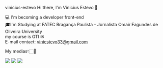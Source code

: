 vinicius-estevo
Hi there, I'm Vinicius Estevo 👋

💻 I'm becoming a developer front-end<br>
🎓I'm Studying at FATEC Bragança Paulista - Jornalista Omair Fagundes de Oliveira University<br>
my course is GTI 
✉ <br>E-mail contact: viniestevo33@gmail.com <br>

My medias👇🏻💖

<div>
<a href="https://www.instagram.com/vini_estevo" target="_blank" ><img src="https://img.shields.io/badge/Instagram-E4405F?style=for-the-badge&logo=instagram&logoColor=white" target="_blank"></a>
<a href="https://www.linkedin.com/in/vinicius-estevo/" target="_blank"><img src="https://img.shields.io/badge/LinkedIn-0077B5?style=for-the-badge&logo=linkedin&logoColor=white" target="_blank"></a>
<a href="mailto:viniestevo33@gmail.com " target="_blank"><img src="https://img.shields.io/badge/Gmail-D14836?style=for-the-badge&logo=gmail&logoColor=white" target="_blank"></a>
</div>
